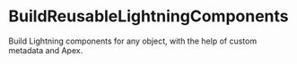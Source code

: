 # BuildReusableLightningComponents

Build Lightning components for any object, with the help of custom metadata and Apex.
